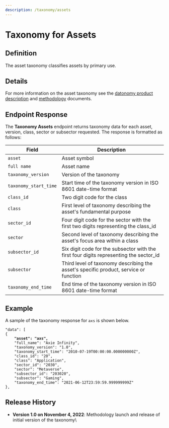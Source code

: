 ```yaml
---
description: /taxonomy/assets
---
```


# Taxonomy for Assets

## **Definition**

The asset taxonomy classifies assets by primary use.&#x20;

## Details

For more information on the asset taxonomy see the [datonomy product description](../reference-data/datonomy-overview.md) and [methodology](../reference-data/methodologies/) documents.

## Endpoint Response

The **Taxonomy Assets** endpoint returns taxonomy data for each asset, version, class, sector or subsector requested.  The response is formatted as follows:

| Field                 | Description                                                                             |
| --------------------- | --------------------------------------------------------------------------------------- |
| `asset`               | Asset symbol                                                                            |
| `full name`           | Asset name                                                                              |
| `taxonomy_version`    | Version of the taxonomy                                                                 |
| `taxonomy_start_time` | Start time of the taxonomy version in ISO 8601 date-time format                         |
| `class_id`            | Two digit code for the class                                                            |
| `class`               | First level of taxonomy describing the asset's fundamental purpose                      |
| `sector_id`           | Four digit code for the sector with the first two digits representing the class\_id     |
| `sector`              | Second level of taxonomy describing the asset's focus area within a class               |
| `subsector_id`        | Six digit code for the subsector with the first four digits representing the sector\_id |
| `subsector`           | Third level of taxonomy describing the asset's specific product, service or function    |
| `taxonomy_end_time`   | End time of the taxonomy version in ISO 8601 date-time format                           |

## Example

A sample of the taxonomy response for  `axs` is  shown below.&#x20;

<pre><code>"data": [
{
<strong>    "asset": "axs",
</strong>    "full_name": "Axie Infinity",
    "taxonomy_version": "1.0",
    "taxonomy_start_time": "2010-07-19T00:00:00.000000000Z",
    "class_id": "20",
    "class": "Application",
    "sector_id": "2030",
    "sector": "Metaverse",
    "subsector_id": "203020",
    "subsector": "Gaming",
    "taxonomy_end_time": "2021-06-12T23:59:59.999999999Z"
},
</code></pre>

## Release History

* **Version 1.0 on November 4, 2022**: Methodology launch and release of initial version of the taxonomy\
